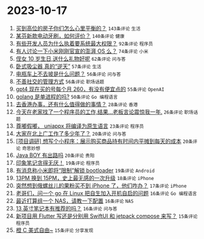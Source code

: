 # 2023-10-17

1. [买到高位的房子你们怎么心里平衡的？](https://www.v2ex.com/t/982705) `143条评论` `生活`
1. [某芬新款电动牙刷，如何评价？](https://www.v2ex.com/t/982624) `140条评论` `健康`
1. [有些开发人员为什么执着要系统最大权限？](https://www.v2ex.com/t/982696) `92条评论` `程序员`
1. [有人讨论一下小米刚刚官宣的澎湃 OS 么？](https://www.v2ex.com/t/982673) `74条评论` `小米`
1. [侄女 10 岁生日,送什么礼物好呢](https://www.v2ex.com/t/982633) `62条评论` `问与答`
1. [卧式吸尘器 真的“逆天”](https://www.v2ex.com/t/982683) `57条评论` `生活`
1. [电瓶车上不去坡是什么问题？](https://www.v2ex.com/t/982656) `56条评论` `问与答`
1. [不善社交的管理方式](https://www.v2ex.com/t/982727) `56条评论` `职场话题`
1. [gpt4 现在买的号每个月 260，有没有便宜点的](https://www.v2ex.com/t/982658) `55条评论` `OpenAI`
1. [golang 是单进程的吗?](https://www.v2ex.com/t/982738) `50条评论` `Go 编程语言`
1. [去香港办事，还有什么值得做的事情？](https://www.v2ex.com/t/982770) `28条评论` `香港`
1. [今天在老家找了一个程序员的工作,结果...老板言论震惊我一年.](https://www.v2ex.com/t/982782) `26条评论` `职场话题`
1. [尊嘟假嘟， uniappx 将编译为原生语言](https://www.v2ex.com/t/982640) `23条评论` `程序员`
1. [大家在北上广工作了多少年了？](https://www.v2ex.com/t/982820) `20条评论` `问与答`
1. [[项目调研] 想写个小程序：展示购买商品持有时间内平摊到每天的成本](https://www.v2ex.com/t/982666) `20条评论` `奇思妙想`
1. [Java BOY 有出路吗](https://www.v2ex.com/t/982636) `20条评论` `贵阳`
1. [印象笔记贪得无厌！](https://www.v2ex.com/t/982798) `19条评论` `程序员`
1. [有消息称小米即将“限制”解锁 bootloader](https://www.v2ex.com/t/982663) `19条评论` `Android`
1. [13PM 换到 15PM，史上最无感的一次升级](https://www.v2ex.com/t/982719) `18条评论` `iPhone`
1. [突然想到俄螺丝儿的果粉买不到 iPhone 了，他们咋办？](https://www.v2ex.com/t/982745) `17条评论` `iPhone`
1. [老哥们，问一个 go 在 Linux 把自生加入开机自启的问题](https://www.v2ex.com/t/982815) `16条评论` `Go 编程语言`
1. [最近打算组一个 NAS，请教一下配置](https://www.v2ex.com/t/982779) `16条评论` `NAS`
1. [13 英寸笔记本有推荐的吗？](https://www.v2ex.com/t/982625) `16条评论` `问与答`
1. [新项目用 Flutter 写还是分别用 SwiftUI 和 jetpack compose 来写？](https://www.v2ex.com/t/982808) `15条评论` `程序员`
1. [橙 C 美式自由~](https://www.v2ex.com/t/982788) `15条评论` `分享发现`
